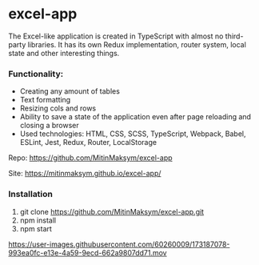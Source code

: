 # excel-app
 The Excel-like application is created in TypeScript with almost no third-party libraries. It has its own Redux implementation, router system, local state and other interesting things.
### Functionality:

- Creating any amount of tables
- Text formatting
- Resizing cols and rows
- Ability to save a state of the application even after page reloading and closing a browser
- Used technologies: HTML, CSS, SCSS, TypeScript, Webpack, Babel, ESLint, Jest, Redux, Router, LocalStorage

Repo: https://github.com/MitinMaksym/excel-app 

Site: https://mitinmaksym.github.io/excel-app/

### Installation
1. git clone https://github.com/MitinMaksym/excel-app.git
2. npm install
3. npm start

https://user-images.githubusercontent.com/60260009/173187078-993ea0fc-e13e-4a59-9ecd-662a9807dd71.mov





